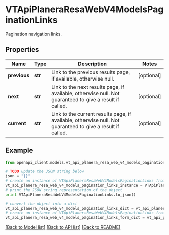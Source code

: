 # VTApiPlaneraResaWebV4ModelsPaginationLinks

Pagination navigation links.

## Properties
Name | Type | Description | Notes
------------ | ------------- | ------------- | -------------
**previous** | **str** | Link to the previous results page, if available, otherwise null. | [optional] 
**next** | **str** | Link to the next results page, if available, otherwise null. Not guaranteed to give a result if called. | [optional] 
**current** | **str** | Link to the current results page, if available, otherwise null. Not guaranteed to give a result if called. | [optional] 

## Example

```python
from openapi_client.models.vt_api_planera_resa_web_v4_models_pagination_links import VTApiPlaneraResaWebV4ModelsPaginationLinks

# TODO update the JSON string below
json = "{}"
# create an instance of VTApiPlaneraResaWebV4ModelsPaginationLinks from a JSON string
vt_api_planera_resa_web_v4_models_pagination_links_instance = VTApiPlaneraResaWebV4ModelsPaginationLinks.from_json(json)
# print the JSON string representation of the object
print VTApiPlaneraResaWebV4ModelsPaginationLinks.to_json()

# convert the object into a dict
vt_api_planera_resa_web_v4_models_pagination_links_dict = vt_api_planera_resa_web_v4_models_pagination_links_instance.to_dict()
# create an instance of VTApiPlaneraResaWebV4ModelsPaginationLinks from a dict
vt_api_planera_resa_web_v4_models_pagination_links_form_dict = vt_api_planera_resa_web_v4_models_pagination_links.from_dict(vt_api_planera_resa_web_v4_models_pagination_links_dict)
```
[[Back to Model list]](../README.md#documentation-for-models) [[Back to API list]](../README.md#documentation-for-api-endpoints) [[Back to README]](../README.md)


